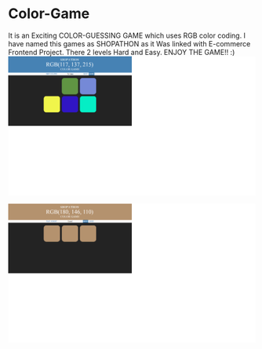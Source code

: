 # Color-Game
It is an Exciting COLOR-GUESSING GAME which uses RGB color coding. 
I have named this games as SHOPATHON as it Was linked with E-commerce Frontend Project.
There 2 levels Hard and Easy.
ENJOY THE GAME!! :)
![](New-Folder/cc.jpg)

![](New-Folder/cc2.jpg)  

